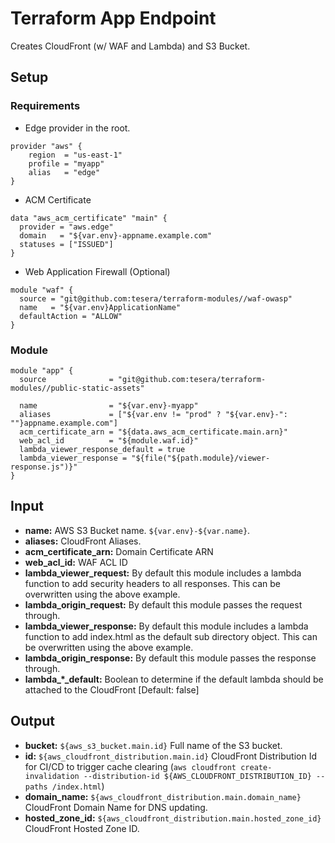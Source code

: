 # Terraform App Endpoint
Creates CloudFront (w/ WAF and Lambda) and S3 Bucket.

## Setup
### Requirements

- Edge provider in the root.

```hcl-terraform
provider "aws" {
    region  = "us-east-1"
    profile = "myapp"
    alias   = "edge"
}

```

-  ACM Certificate

```hcl-terraform
data "aws_acm_certificate" "main" {
  provider = "aws.edge"
  domain   = "${var.env}-appname.example.com"
  statuses = ["ISSUED"]
}
```

- Web Application Firewall (Optional)

```hcl-terraform
module "waf" {
  source = "git@github.com:tesera/terraform-modules//waf-owasp"
  name   = "${var.env}ApplicationName"
  defaultAction = "ALLOW"
}
```

### Module
```hcl-terraform
module "app" {
  source              = "git@github.com:tesera/terraform-modules//public-static-assets"

  name                = "${var.env}-myapp"
  aliases             = ["${var.env != "prod" ? "${var.env}-": ""}appname.example.com"]
  acm_certificate_arn = "${data.aws_acm_certificate.main.arn}"
  web_acl_id          = "${module.waf.id}"
  lambda_viewer_response_default = true
  lambda_viewer_response = "${file("${path.module}/viewer-response.js")}"
}
```

## Input
- **name:** AWS S3 Bucket name. `${var.env}-${var.name}`.
- **aliases:** CloudFront Aliases.
- **acm_certificate_arn:** Domain Certificate ARN
- **web_acl_id:** WAF ACL ID
- **lambda_viewer_request:** By default this module includes a lambda function to add security headers to all responses. This can be overwritten using the above example.
- **lambda_origin_request:** By default this module passes the request through.
- **lambda_viewer_response:** By default this module includes a lambda function to add index.html as the default sub directory object. This can be overwritten using the above example.
- **lambda_origin_response:** By default this module passes the response through.
- **lambda_\*_default:** Boolean to determine if the default lambda should be attached to the CloudFront [Default: false]

## Output
- **bucket:** `${aws_s3_bucket.main.id}` Full name of the S3 bucket.
- **id:** `${aws_cloudfront_distribution.main.id}` CloudFront Distribution Id for CI/CD to trigger cache clearing (`aws cloudfront create-invalidation --distribution-id ${AWS_CLOUDFRONT_DISTRIBUTION_ID} --paths /index.html`)
- **domain_name:** `${aws_cloudfront_distribution.main.domain_name}` CloudFront Domain Name for DNS updating.
- **hosted_zone_id:** `${aws_cloudfront_distribution.main.hosted_zone_id}` CloudFront Hosted Zone ID.

